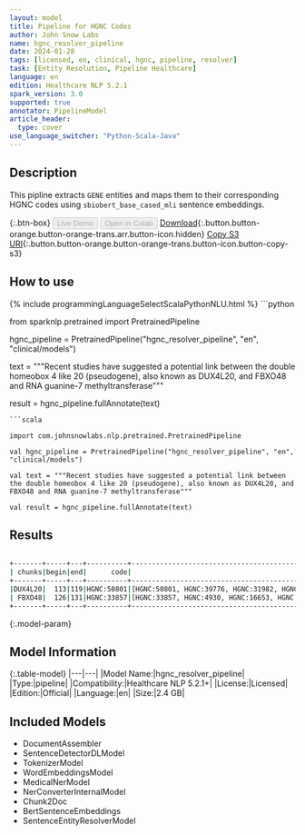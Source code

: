 ```yaml
---
layout: model
title: Pipeline for HGNC Codes
author: John Snow Labs
name: hgnc_resolver_pipeline
date: 2024-01-28
tags: [licensed, en, clinical, hgnc, pipeline, resolver]
task: [Entity Resolution, Pipeline Healthcare]
language: en
edition: Healthcare NLP 5.2.1
spark_version: 3.0
supported: true
annotator: PipelineModel
article_header:
  type: cover
use_language_switcher: "Python-Scala-Java"
---
```


## Description

This pipline extracts `GENE` entities and maps them to their corresponding HGNC codes using `sbiobert_base_cased_mli` sentence embeddings.

{:.btn-box}
<button class="button button-orange" disabled>Live Demo</button>
<button class="button button-orange" disabled>Open in Colab</button>
[Download](https://s3.amazonaws.com/auxdata.johnsnowlabs.com/clinical/models/hgnc_resolver_pipeline_en_5.2.1_3.0_1706406345731.zip){:.button.button-orange.button-orange-trans.arr.button-icon.hidden}
[Copy S3 URI](s3://auxdata.johnsnowlabs.com/clinical/models/hgnc_resolver_pipeline_en_5.2.1_3.0_1706406345731.zip){:.button.button-orange.button-orange-trans.button-icon.button-copy-s3}

## How to use



<div class="tabs-box" markdown="1">
{% include programmingLanguageSelectScalaPythonNLU.html %}
```python

from sparknlp.pretrained import PretrainedPipeline

hgnc_pipeline = PretrainedPipeline("hgnc_resolver_pipeline", "en", "clinical/models")

text = """Recent studies have suggested a potential link between the double homeobox 4 like 20 (pseudogene), also known as DUX4L20, and FBXO48 and RNA guanine-7 methyltransferase"""

result = hgnc_pipeline.fullAnnotate(text)

```
```scala

import com.johnsnowlabs.nlp.pretrained.PretrainedPipeline

val hgnc_pipeline = PretrainedPipeline("hgnc_resolver_pipeline", "en", "clinical/models")

val text = """Recent studies have suggested a potential link between the double homeobox 4 like 20 (pseudogene), also known as DUX4L20, and FBXO48 and RNA guanine-7 methyltransferase"""

val result = hgnc_pipeline.fullAnnotate(text)

```
</div>

## Results

```bash

+-------+-----+---+----------+--------------------------------------------------+--------------------------------------------------+--------------------------------------------------+
| chunks|begin|end|      code|                                         all_codes|                                       resolutions|                                     all_distances|
+-------+-----+---+----------+--------------------------------------------------+--------------------------------------------------+--------------------------------------------------+
|DUX4L20|  113|119|HGNC:50801|[HGNC:50801, HGNC:39776, HGNC:31982, HGNC:26230...|[DUX4L20 [double homeobox 4 like 20 (pseudogene...|[0.0000, 0.0696, 0.0698, 0.0744, 0.0756, 0.0767...|
| FBXO48|  126|131|HGNC:33857|[HGNC:33857, HGNC:4930, HGNC:16653, HGNC:13114,...|[FBXO48 [F-box protein 48], ZBTB48 [zinc finger...|[0.0000, 0.0495, 0.0503, 0.0510, 0.0601, 0.0593...|
+-------+-----+---+----------+--------------------------------------------------+--------------------------------------------------+--------------------------------------------------+

```

{:.model-param}
## Model Information

{:.table-model}
|---|---|
|Model Name:|hgnc_resolver_pipeline|
|Type:|pipeline|
|Compatibility:|Healthcare NLP 5.2.1+|
|License:|Licensed|
|Edition:|Official|
|Language:|en|
|Size:|2.4 GB|

## Included Models

- DocumentAssembler
- SentenceDetectorDLModel
- TokenizerModel
- WordEmbeddingsModel
- MedicalNerModel
- NerConverterInternalModel
- Chunk2Doc
- BertSentenceEmbeddings
- SentenceEntityResolverModel